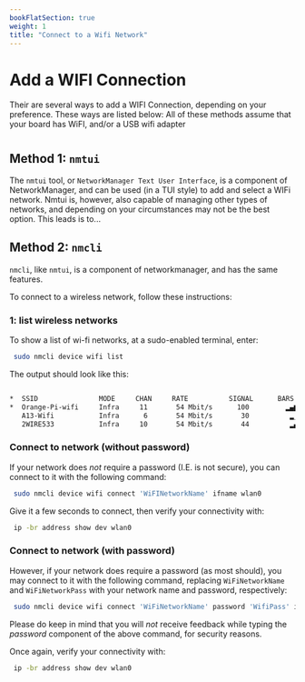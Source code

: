 ```yaml
---
bookFlatSection: true
weight: 1
title: "Connect to a Wifi Network"
---
```


# Add a WIFI Connection

Their are several ways to add  a WIFI Connection, depending on your preference. These ways are listed below:
All of these methods  assume that your board has WiFI, and/or a USB wifi adapter
#

## Method 1: `nmtui`
The `nmtui` tool, or `NetworkManager Text User Interface`, is a component of NetworkManager, and can be used (in a TUI style) to add and select a WIFi network.
Nmtui is, however, also capable of managing other types of networks, and depending on your circumstances may not be the best option. This leads is to...

## Method 2: `nmcli `
`nmcli`, like `nmtui`, is a component of networkmanager, and has the same features.

To connect to a wireless network, follow these instructions:

### 1: list wireless networks
To show a list of wi-fi networks, at a sudo-enabled terminal, enter:

```bash
 sudo nmcli device wifi list
```

The output should look like this:

```bash

*  SSID               MODE     CHAN     RATE          SIGNAL      BARS      SECURITY
*  Orange-Pi-wifi     Infra     11       54 Mbit/s      100         ▂▄▆█     --
   A13-Wifi           Infra      6       54 Mbit/s       30          ▂___    WPA1 WPA2
   2WIRE533           Infra     10       54 Mbit/s       44          ▂▄__    WPA1 WPA2


```

### Connect to network (without password)
If your network does *not* require a password (I.E. is not secure), you can connect to it with the following command:


```bash
 sudo nmcli device wifi connect 'WiFINetworkName' ifname wlan0
 ```

Give it a few seconds to connect, then verify your connectivity with:

```bash
 ip -br address show dev wlan0
 ```

### Connect to network (with password)
However, if your network does require a password (as most should), you may connect to it with the following command, replacing `WiFiNetworkName` and `WiFiNetworkPass` with your network name and password, respectively:



```bash
 sudo nmcli device wifi connect 'WiFiNetworkName' password 'WifiPass' ifname wlan0
 ```

Please do keep in mind that you will *not* receive feedback while typing the *password* component of the above command, for security reasons.

Once again, verify your connectivity with:

```bash
 ip -br address show dev wlan0
 ```
